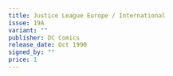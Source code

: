 ```yaml
---
title: Justice League Europe / International
issue: 19A
variant: ""
publisher: DC Comics
release_date: Oct 1990
signed_by: ""
price: 1
---
```

